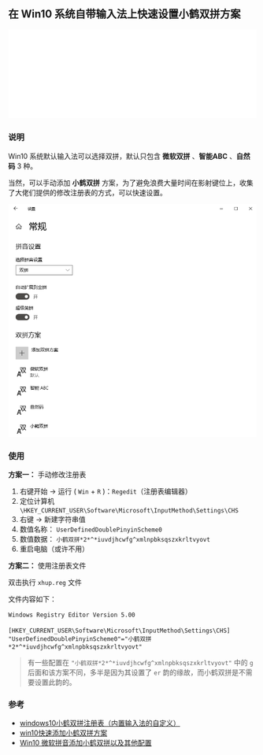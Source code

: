 ## 在 Win10 系统自带输入法上快速设置小鹤双拼方案

<div align=center><img src="img/示例.gif" alt="示例"></div>


### 说明

Win10 系统默认输入法可以选择双拼，默认只包含 **微软双拼** 、**智能ABC** 、**自然码** 3 种。

当然，可以手动添加 **小鹤双拼** 方案，为了避免浪费大量时间在影射键位上，收集了大佬们提供的修改注册表的方式，可以快速设置。

<div align=center><img src="img/双拼方案.png" alt="双拼方案"></div>


### 使用

**方案一：** 手动修改注册表

1. 右键开始 → 运行 ( `Win` + `R` )：`Regedit`（注册表编辑器）
1. 定位计算机 `\HKEY_CURRENT_USER\Software\Microsoft\InputMethod\Settings\CHS`
1. 右键 → 新建字符串值
1. 数值名称： `UserDefinedDoublePinyinScheme0`
1. 数值数据： `小鹤双拼*2*^*iuvdjhcwfg^xmlnpbksqszxkrltvyovt`
1. 重启电脑（或许不用）

**方案二：** 使用注册表文件

双击执行 `xhup.reg` 文件

文件内容如下：

```
Windows Registry Editor Version 5.00

[HKEY_CURRENT_USER\Software\Microsoft\InputMethod\Settings\CHS]
"UserDefinedDoublePinyinScheme0"="小鹤双拼*2*^*iuvdjhcwfg^xmlnpbksqszxkrltvyovt"
```

>  有一些配置在 `"小鹤双拼*2*^*iuvdjhcwfg^xmlnpbksqszxkrltvyovt"` 中的 `g` 后面和该方案不同，多半是因为其设置了 `er` 韵的缘故，而小鹤双拼是不需要设置此韵的。


### 参考

- [windows10小鹤双拼注册表（内置输入法的自定义）](https://bbs.flypy.com/forum.php?mod=viewthread&tid=166&extra=&page=1)
- [win10快速添加小鹤双拼方案](https://flypy.com/bbs/forum.php?mod=forumdisplay&fid=2&filter=typeid&typeid=2) 
- [Win10 微软拼音添加小鹤双拼以及其他配置](https://ifttl.com/add-flypy-to-win10-microsoft-pinyin-and-other-configuration/)
